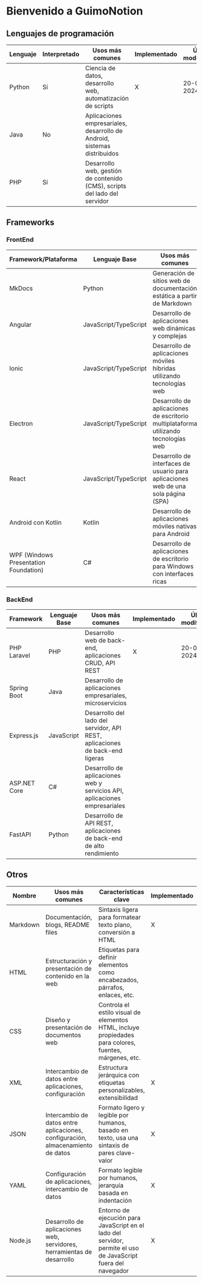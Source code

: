 [//]: # (mkdocs gh-deploy)

# Bienvenido a GuimoNotion

## Lenguajes de programación

| Lenguaje | Interpretado | Usos más comunes                                                          | Implementado | Última modificación |
|----------|--------------|---------------------------------------------------------------------------|--------------|---------------------|
| Python   | Sí           | Ciencia de datos, desarrollo web, automatización de scripts               | X            | 20-08-2024          |
| Java     | No           | Aplicaciones empresariales, desarrollo de Android, sistemas distribuidos  |              |                     |
| PHP      | Sí           | Desarrollo web, gestión de contenido (CMS), scripts del lado del servidor |              |                     |

## Frameworks

### FrontEnd

| Framework/Plataforma                  | Lenguaje Base         | Usos más comunes                                                                    | Implementado | Última modificación |
|---------------------------------------|-----------------------|-------------------------------------------------------------------------------------|--------------|---------------------|
| MkDocs                                | Python                | Generación de sitios web de documentación estática a partir de Markdown             | X            | 20-08-2024          |
| Angular                               | JavaScript/TypeScript | Desarrollo de aplicaciones web dinámicas y complejas                                | X            | 25-08-2024          |
| Ionic                                 | JavaScript/TypeScript | Desarrollo de aplicaciones móviles híbridas utilizando tecnologías web              |              |                     |
| Electron                              | JavaScript/TypeScript | Desarrollo de aplicaciones de escritorio multiplataforma utilizando tecnologías web |              |                     |
| React                                 | JavaScript/TypeScript | Desarrollo de interfaces de usuario para aplicaciones web de una sola página (SPA)  |              |                     |
| Android con Kotlin                    | Kotlin                | Desarrollo de aplicaciones móviles nativas para Android                             |              |                     |
| WPF (Windows Presentation Foundation) | C#                    | Desarrollo de aplicaciones de escritorio para Windows con interfaces ricas          |              |                     |

### BackEnd

| Framework    | Lenguaje Base | Usos más comunes                                                             | Implementado | Última modificación |
|--------------|---------------|------------------------------------------------------------------------------|--------------|---------------------|
| PHP Laravel  | PHP           | Desarrollo web de back-end, aplicaciones CRUD, API REST                      | X            | 20-08-2024          |
| Spring Boot  | Java          | Desarrollo de aplicaciones empresariales, microservicios                     |              |                     |
| Express.js   | JavaScript    | Desarrollo del lado del servidor, API REST, aplicaciones de back-end ligeras |              |                     |
| ASP.NET Core | C#            | Desarrollo de aplicaciones web y servicios API, aplicaciones empresariales   |              |                     |
| FastAPI      | Python        | Desarrollo de API REST, aplicaciones de back-end de alto rendimiento         |              |                     |

## Otros

| Nombre   | Usos más comunes                                                                | Características clave                                                                                          | Implementado | Última modificación |
|----------|---------------------------------------------------------------------------------|----------------------------------------------------------------------------------------------------------------|--------------|---------------------|
| Markdown | Documentación, blogs, README files                                              | Sintaxis ligera para formatear texto plano, conversión a HTML                                                  | X            | 24-08-2024          |
| HTML     | Estructuración y presentación de contenido en la web                            | Etiquetas para definir elementos como encabezados, párrafos, enlaces, etc.                                     |              |                     |
| CSS      | Diseño y presentación de documentos web                                         | Controla el estilo visual de elementos HTML, incluye propiedades para colores, fuentes, márgenes, etc.         |              |                     |
| XML      | Intercambio de datos entre aplicaciones, configuración                          | Estructura jerárquica con etiquetas personalizables, extensibilidad                                            | X            | 26-08-2024          |
| JSON     | Intercambio de datos entre aplicaciones, configuración, almacenamiento de datos | Formato ligero y legible por humanos, basado en texto, usa una sintaxis de pares clave-valor                   | X            | 26-08-2024          |
| YAML     | Configuración de aplicaciones, intercambio de datos                             | Formato legible por humanos, jerarquía basada en indentación                                                   | X            | 26-08-2024          |
| Node.js  | Desarrollo de aplicaciones web, servidores, herramientas de desarrollo          | Entorno de ejecución para JavaScript en el lado del servidor, permite el uso de JavaScript fuera del navegador | X            | 24-08-2024          |
